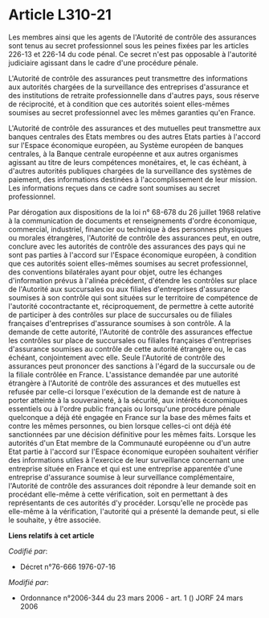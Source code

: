 # Article L310-21

Les membres ainsi que les agents de l'Autorité de contrôle des assurances sont tenus au secret professionnel sous les peines
fixées par les articles 226-13 et 226-14 du code pénal. Ce secret n'est pas opposable à l'autorité judiciaire agissant dans
le cadre d'une procédure pénale.

L'Autorité de contrôle des assurances peut transmettre des informations aux autorités chargées de la surveillance des
entreprises d'assurance et des institutions de retraite professionnelle dans d'autres pays, sous réserve de réciprocité, et à
condition que ces autorités soient elles-mêmes soumises au secret professionnel avec les mêmes garanties qu'en France.

L'Autorité de contrôle des assurances et des mutuelles peut transmettre aux banques centrales des Etats membres ou des autres
Etats parties à l'accord sur l'Espace économique européen, au Système européen de banques centrales, à la Banque centrale
européenne et aux autres organismes agissant au titre de leurs compétences monétaires, et, le cas échéant, à d'autres
autorités publiques chargées de la surveillance des systèmes de paiement, des informations destinées à l'accomplissement de
leur mission. Les informations reçues dans ce cadre sont soumises au secret professionnel.

Par dérogation aux dispositions de la loi n° 68-678 du 26 juillet 1968 relative à la communication de documents et
renseignements d'ordre économique, commercial, industriel, financier ou technique à des personnes physiques ou morales
étrangères, l'Autorité de contrôle des assurances peut, en outre, conclure avec les autorités de contrôle des assurances des
pays qui ne sont pas parties à l'accord sur l'Espace économique européen, à condition que ces autorités soient elles-mêmes
soumises au secret professionnel, des conventions bilatérales ayant pour objet, outre les échanges d'information prévus à
l'alinéa précédent, d'étendre les contrôles sur place de l'Autorité aux succursales ou aux filiales d'entreprises d'assurance
soumises à son contrôle qui sont situées sur le territoire de compétence de l'autorité cocontractante et, réciproquement, de
permettre à cette autorité de participer à des contrôles sur place de succursales ou de filiales françaises d'entreprises
d'assurance soumises à son contrôle. A la demande de cette autorité, l'Autorité de contrôle des assurances effectue les
contrôles sur place de succursales ou filiales françaises d'entreprises d'assurance soumises au contrôle de cette autorité
étrangère ou, le cas échéant, conjointement avec elle. Seule l'Autorité de contrôle des assurances peut prononcer des
sanctions à l'égard de la succursale ou de la filiale contrôlée en France. L'assistance demandée par une autorité étrangère à
l'Autorité de contrôle des assurances et des mutuelles est refusée par celle-ci lorsque l'exécution de la demande est de
nature à porter atteinte à la souveraineté, à la sécurité, aux intérêts économiques essentiels ou à l'ordre public français
ou lorsqu'une procédure pénale quelconque a déjà été engagée en France sur la base des mêmes faits et contre les mêmes
personnes, ou bien lorsque celles-ci ont déjà été sanctionnées par une décision définitive pour les mêmes faits. Lorsque les
autorités d'un Etat membre de la Communauté européenne ou d'un autre Etat partie à l'accord sur l'Espace économique européen
souhaitent vérifier des informations utiles à l'exercice de leur surveillance concernant une entreprise située en France et
qui est une entreprise apparentée d'une entreprise d'assurance soumise à leur surveillance complémentaire, l'Autorité de
contrôle des assurances doit répondre à leur demande soit en procédant elle-même à cette vérification, soit en permettant à
des représentants de ces autorités d'y procéder. Lorsqu'elle ne procède pas elle-même à la vérification, l'autorité qui a
présenté la demande peut, si elle le souhaite, y être associée.

**Liens relatifs à cet article**

_Codifié par_:

  - Décret n°76-666 1976-07-16

_Modifié par_:

  - Ordonnance n°2006-344 du 23 mars 2006 - art. 1 () JORF 24 mars 2006
